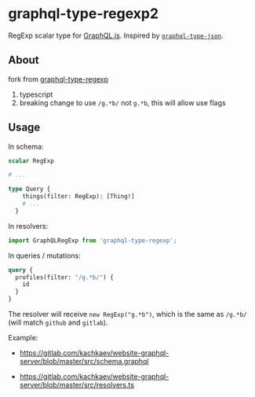 graphql-type-regexp2
====================

RegExp scalar type for [GraphQL.js](https://github.com/graphql/graphql-js).
Inspired by [`graphql-type-json`](https://github.com/taion/graphql-type-json).

About
---

fork from [graphql-type-regexp](https://github.com/kachkaev/graphql-type-regexp)

1. typescript
2. breaking change to use `/g.*b/` not `g.*b`, this will allow use flags

Usage
---

In schema:

```graphql
scalar RegExp

# ...

type Query {
    things(filter: RegExp): [Thing!]
    # ...
  }
```

In resolvers:

```ts
import GraphQLRegExp from 'graphql-type-regexp';
```

In queries / mutations:

```graphql
query {
  profiles(filter: "/g.*b/") {
    id
  }
}
```

The resolver will receive `new RegExp("g.*b")`, which is the same as `/g.*b/` (will match `github` and `gitlab`).

Example:

*   https://gitlab.com/kachkaev/website-graphql-server/blob/master/src/schema.graphql

*   https://gitlab.com/kachkaev/website-graphql-server/blob/master/src/resolvers.ts
